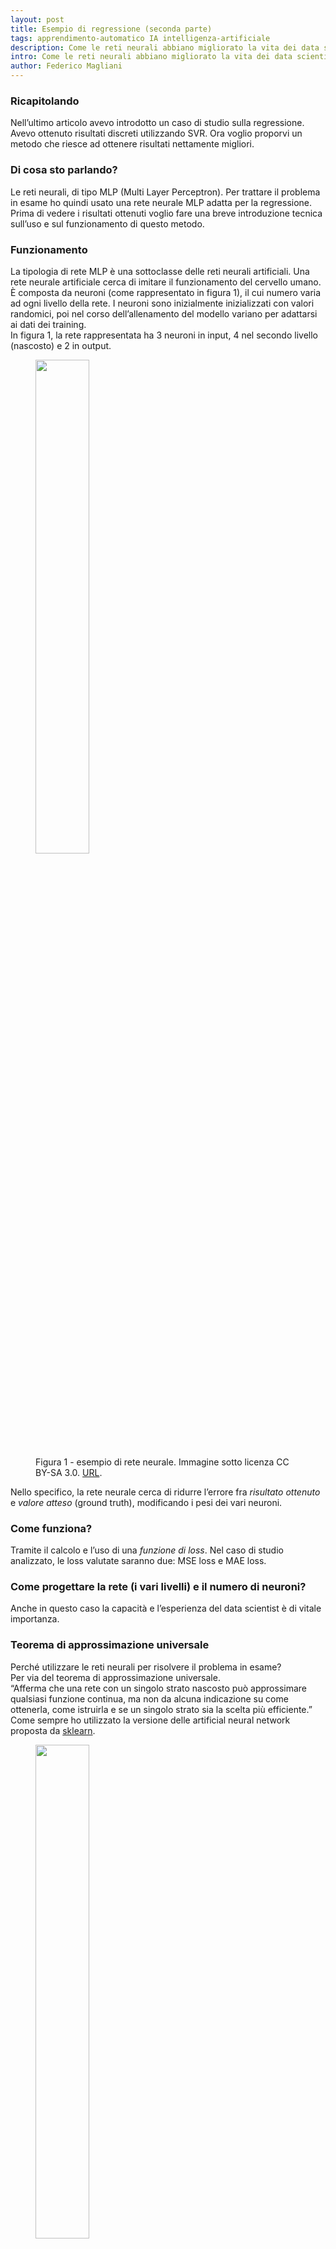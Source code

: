 ```yaml
---
layout: post
title: Esempio di regressione (seconda parte)
tags: apprendimento-automatico IA intelligenza-artificiale
description: Come le reti neurali abbiano migliorato la vita dei data scientist
intro: Come le reti neurali abbiano migliorato la vita dei data scientist
author: Federico Magliani
---
```


<script async src="https://www.googletagmanager.com/gtag/js?id=G-DKE7V23TS7"></script>
<script>
  window.dataLayer = window.dataLayer || [];
  function gtag(){dataLayer.push(arguments);}
  gtag('js', new Date());

  gtag('config', 'G-DKE7V23TS7');
</script>

### Ricapitolando
Nell’ultimo articolo avevo introdotto un caso di studio sulla regressione. 
Avevo ottenuto risultati discreti utilizzando SVR. 
Ora voglio proporvi un metodo che riesce ad ottenere risultati nettamente migliori.

### Di cosa sto parlando?

Le reti neurali, di tipo MLP (Multi Layer Perceptron).
Per trattare il problema in esame ho quindi usato una rete neurale MLP adatta per la regressione.
<br>
Prima di vedere i risultati ottenuti voglio fare una breve introduzione tecnica sull’uso e sul funzionamento di questo metodo.

### Funzionamento

La tipologia di rete MLP è una sottoclasse delle reti neurali artificiali.
Una rete neurale artificiale cerca di imitare il funzionamento del cervello umano.
È composta da neuroni (come rappresentato in figura 1), il cui numero varia ad ogni livello della rete. 
I neuroni sono inizialmente inizializzati con valori randomici, poi nel corso dell’allenamento del modello variano per adattarsi ai dati dei training.
<br>
In figura 1, la rete rappresentata ha 3 neuroni in input, 4 nel secondo livello (nascosto) e 2 in output.

<figure>
<img src='http://fmaglia.github.io/assets/images/nn.png' style="width:45%">
  <figcaption>Figura 1 - esempio di rete neurale. 
Immagine sotto licenza CC BY-SA 3.0. <a href='https://commons.wikimedia.org/wiki/File:Artificial_neural_network.svg' target='_blank'>URL</a>. </figcaption>
</figure>

Nello specifico, la rete neurale cerca di ridurre l’errore fra *risultato ottenuto* e *valore atteso* (ground truth), modificando i pesi dei vari neuroni.

### Come funziona? 

Tramite il calcolo e l’uso di una _funzione di loss_.
Nel caso di studio analizzato, le loss valutate saranno due: MSE loss e MAE loss.

### Come progettare la rete (i vari livelli) e il numero di neuroni?

Anche in questo caso la capacità e l’esperienza del data scientist è di vitale importanza.

### Teorema di approssimazione universale

Perché utilizzare le reti neurali per risolvere il problema in esame?
<br>Per via del teorema di approssimazione universale.
<br>“Afferma che una rete con un singolo strato nascosto può approssimare qualsiasi funzione continua, ma non da alcuna indicazione su come ottenerla, come istruirla e se un singolo strato sia la scelta più efficiente.”
<br>
Come sempre ho utilizzato la versione delle artificial neural network proposta da <a href='https://scikit-learn.org/stable/modules/generated/sklearn.neural_network.MLPRegressor.html' target='_blank'>sklearn</a>.



<figure>
<img src='http://fmaglia.github.io/assets/images/test_NN.gif' style="width:45%">
  <figcaption>Figura 2 - immagini del test set. Il punto blu rappresenta il centro del quadrato calcolato tramite la formula del punto medio, mentre il punto verde rappresenta il risultato predetto dalla rete neurale. </figcaption>
</figure>

### Informazioni sulla rete

Ho utilizzato una rete neurale con 4 neuroni per l' input (x1, y1, x2, y2) e 2 neuroni per l'output (xc, yc).
Il numero di neuroni nell'hidden layer è pari a 100.
<br>Ho allenato la rete per 500 epoche.


### Risultati

<img src='http://fmaglia.github.io/assets/images/table5.png' style="width:60%">

Visto? Risultati decisamente interessanti! La rete è riuscita ad imparare a predire correttamente nelle varie situazioni il punto centrale del quadrato.
<br>Come mai, utilizzando le reti neurali, MSE è minore di MAE? 
<br>Essendo le discrepanze molto piccole (minori di 1), il quadrato di questo valore sarà ancora più piccolo.


[Homepage](../../../index)
 
<div style='border:1px solid white'>
  <table><tr><td style='width:30%'><img src='http://magliani.altervista.org/images/office_round.png' style='width:35%'> 
    <br><b>Federico Magliani</b>
  <td>Sono appassionato di Intelligenza Artificiale e nel 2020 ho ricevuto il Ph.D. in Visione Artificiale presso l'Università degli Studi di Parma.
  <br>Se vuoi ricevere maggiori informazioni sull'articolo o sui progetti che sto svolgendo visita il mio <a href='http://magliani.altervista.org' target='_blank'>sito web</a>.
    
<a href="https://www.iubenda.com/privacy-policy/15191098" class="iubenda-white iubenda-noiframe iubenda-embed iubenda-noiframe " title="Privacy Policy ">Privacy Policy</a><script type="text/javascript">(function (w,d) {var loader = function () {var s = d.createElement("script"), tag = d.getElementsByTagName("script")[0]; s.src="https://cdn.iubenda.com/iubenda.js"; tag.parentNode.insertBefore(s,tag);}; if(w.addEventListener){w.addEventListener("load", loader, false);}else if(w.attachEvent){w.attachEvent("onload", loader);}else{w.onload = loader;}})(window, document);</script>
